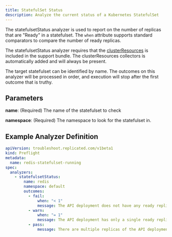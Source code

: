 ```yaml
---
title: StatefulSet Status
description: Analyze the current status of a Kubernetes StatefulSet
---
```


The statefulsetStatus analyzer is used to report on the number of replicas that are "Ready" in a statefulset.
The `when` attribute supports standard comparators to compare the number of ready replicas.

The statefulsetStatus analyzer requires that the [clusterResources](https://troubleshoot.sh/docs/collect/cluster-resources/) is included in the support bundle.
The clusterResources collectors is automatically added and will always be present.

The target statefulset can be identified by name.
The outcomes on this analyzer will be processed in order, and execution will stop after the first outcome that is truthy.

## Parameters

**name**: (Required) The name of the statefulset to check

**namespace**: (Required) The namespace to look for the statefulset in.

## Example Analyzer Definition

```yaml
apiVersion: troubleshoot.replicated.com/v1beta1
kind: Preflight
metadata:
  name: redis-statefulset-running
spec:
  analyzers:
    - statefulsetStatus:
        name: redis
        namespace: default
        outcomes:
          - fail:
              when: "< 1"
              message: The API deployment does not have any ready replicas.
          - warn:
              when: "= 1"
              message: The API deployment has only a single ready replica.
          - pass:
              message: There are multiple replicas of the API deployment ready.
```
